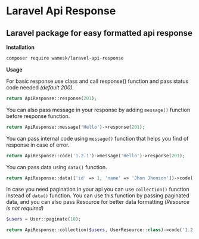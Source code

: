 # Laravel Api Response

## Laravel package for easy formatted api response

**Installation**

```bash
composer require wamesk/laravel-api-response
```

**Usage**

For basic response use class and call response() function and pass status code needed *(default 200)*.

```php
return ApiResponse::response(201);
```

You can also pass message in your response by adding `message()` function before response function.

```php
return ApiResponse::message('Hello')->response(201);
```

You can pass internal code using `message()` function that helps you find of response in case of error.

```php
return ApiResponse::code('1.2.1')->message('Hello')->response(201);
```

You can pass data using `data()` function.

```php
return ApiResponse::data(['id' => 1, 'name' => 'Jhon Jhonson'])->code('1.2.1')->message('Hello')->response(201);
```

In case you need pagination in your api you can use `collection()` function instead of `data()` function.
You can use this function by passing paginated data, and you can also pass Resource for better data formatting *(Resource is not required)*

```php
$users = User::paginate(10);

return ApiResponse::collection($users, UserResource::class)->code('1.2.1')->message('Hello')->response(201);
```